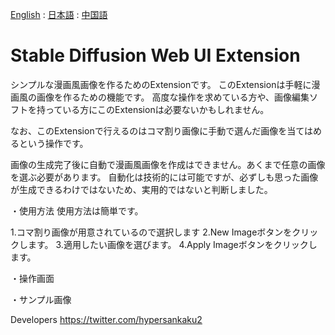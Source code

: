 [English](https://www.google.com) : [日本語](https://www.google.com) : [中国語](https://www.google.com)

# Stable Diffusion Web UI Extension
シンプルな漫画風画像を作るためのExtensionです。
このExtensionは手軽に漫画風の画像を作るための機能です。
高度な操作を求めている方や、画像編集ソフトを持っている方にこのExtensionは必要ないかもしれません。

なお、このExtensionで行えるのはコマ割り画像に手動で選んだ画像を当てはめるという操作です。

画像の生成完了後に自動で漫画風画像を作成はできません。あくまで任意の画像を選ぶ必要があります。
自動化は技術的には可能ですが、必ずしも思った画像が生成できるわけではないため、実用的ではないと判断しました。

・使用方法
使用方法は簡単です。

1.コマ割り画像が用意されているので選択します
2.New Imageボタンをクリックします。
3.適用したい画像を選びます。 
4.Apply Imageボタンをクリックします。

・操作画面



・サンプル画像



Developers
https://twitter.com/hypersankaku2